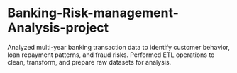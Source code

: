 # Banking-Risk-management-Analysis-project
Analyzed multi-year banking transaction data to identify customer behavior, loan repayment patterns, and fraud risks.  Performed ETL operations to clean, transform, and prepare raw datasets for analysis.

